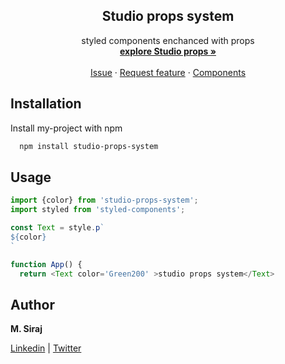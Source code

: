 <h2 align="center">Studio props system</h2>

<p align="center">
   styled components enchanced with props
  <br>
  <a href=""><strong>explore Studio props »</strong></a>
  <br>
  <br>
  <a href="">Issue</a>
  ·
  <a href="">Request feature</a>
  ·
  <a href="">Components</a>
</p>



## Installation

Install my-project with npm

```bash
  npm install studio-props-system
```
    
## Usage

```javascript
import {color} from 'studio-props-system';
import styled from 'styled-components';

const Text = style.p`
${color}
`

function App() {
  return <Text color='Green200' >studio props system</Text>
```

## Author

**M. Siraj**

[Linkedin] | [Twitter]

[twitter]: https://twitter.com/engsiraj_
[linkedin]: https://linkedin.com/in/engsiraj


